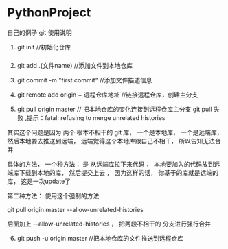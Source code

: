 # PythonProject
自己的例子
git 使用说明
1. git init //初始化仓库
###
2. git add .(文件name) //添加文件到本地仓库

3. git commit -m "first commit" //添加文件描述信息

4. git remote add origin + 远程仓库地址 //链接远程仓库，创建主分支

5. git pull origin master // 把本地仓库的变化连接到远程仓库主分支
  git pull 失败 ,提示：fatal: refusing to merge unrelated histories

  其实这个问题是因为 两个 根本不相干的 git 库， 一个是本地库， 一个是远端库， 然后本地要去推送到远端， 远端觉得这个本地库跟自己不相干， 所以告知无法合并

  具体的方法， 一个种方法： 是 从远端库拉下来代码 ， 本地要加入的代码放到远端库下载到本地的库， 然后提交上去 ， 因为这样的话， 你基于的库就是远端的库，  这是一次update了

  第二种方法：
  使用这个强制的方法

  git pull origin master --allow-unrelated-histories

  后面加上 --allow-unrelated-histories ， 把两段不相干的 分支进行强行合并

6. git push -u origin master //把本地仓库的文件推送到远程仓库
